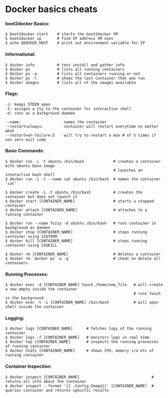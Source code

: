 Docker basics cheats
====================

#### boot2docker Basics:

	$ boot2docker start    # starts the boot2docker VM
	$ boot2docker ip       # find IP address VM uses 
	$ echo $DOCKER_HOST    # print out environment variable for IP


#### Informational:

	$ docker info          # test install and gather info
	$ docker ps            # lists all running containers
	$ docker ps -a 		   # lists all containers running or not
	$ docker ps -l 		   # shows the last container that was run
	$ docker images		   # lists all of the images available


#### Flags:

	-i: keeps STDIN	open
	-t: assigns a tty to the container for interactive shell
	-d: runs as a background daemon

	--name:                   names the container
	--restart=always:         container will restart everytime no matter what
	--restart=on-failure:5    will try to restart a max # of 5 times if non zero exit code


#### Basic Commands:

	$ docker run -i -t ubuntu /bin/bash		        # creates a container with ubuntu base image
											        # launches an interactive bash shell
	$ docker run -i -t --name cat ubuntu /bin/bash	# names the container 'cat'

	$ docker create -i -t ubuntu /bin/bash			# creates the container but does not launch it							        
	$ docker start [CONTAINER_NAME]                 # starts a stopped container
	$ docker attach [CONTAINER_NAME]				# attaches to a running container

	$ docker run --name fuzzy -d ubuntu /bin/bash   # runs container in background as daemon
	$ docker stop [CONTAINER_NAME]                  # stops running container using SIGTERM
	$ docker kill [CONTAINER_NAME]                  # stops running container using SIGKILL

	$ docker rm [CONTAINER_NAME]                    # deletes a container
	$ docker rm `docker ps -a -q`					# cheat to delete all containers

#### Running Processes:

	$ docker exec -d [CONTAINER_NAME] touch /home/new_file   # will create a new empty inside the container
															 # runs touch in the background
	$ docker exec -t -i [CONTAINER_NAME] /bin/bash           # will open shell inside the container


#### Logging:

	$ docker logs [CONTAINER_NAME] 		# fetches logs of the running container
	$ docker logs -f [CONTAINER_NAME]	# monitors logs in real time
	$ docker top [CONTAINER_NAME]       # inspects the running processes of running container
	$ docker stats [CONTAINER_NAME]     # shows CPU, memory i/o etc of running container

#### Container Inspection:

	$ docker inspect [CONTAINER_NAME]                                # returns all info about the container 
	$ docker inspect --format '{{ .Config.Image}}' [CONTAINER_NAME]  # queries container and returns specific results




